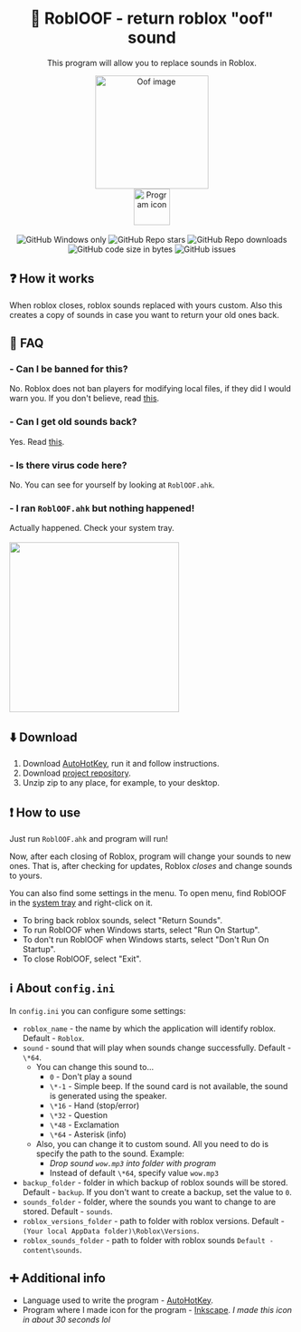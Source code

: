 <div align="center">
  <h1>🔷 RoblOOF - return roblox "oof" sound</h1>
  <p>This program will allow you to replace sounds in Roblox.</p>
  <img src="https://mystickermania.com/cdn/stickers/games/sticker_3326-256x256.png" alt="Oof image" width="200">
  <br>
  <img src="https://raw.githubusercontent.com/Zgoly/robloof/main/icon.ico" alt="Program icon" width="64">
  <br><br>
  <img alt="GitHub Windows only" src="https://shields.io/badge/-Windows%20only-blue">
  <img alt="GitHub Repo stars" src="https://img.shields.io/github/stars/zgoly/robloof">
  <img alt="GitHub Repo downloads" src="https://img.shields.io/badge/Downloads-idk%20mb%2020%2B-blue">
  <img alt="GitHub code size in bytes" src="https://img.shields.io/github/languages/code-size/zgoly/robloof?style=flat">
  <img alt="GitHub issues" src="https://img.shields.io/github/issues/zgoly/robloof?style=flat&color=blue">
</div>

## ❓ How it works
When roblox closes, roblox sounds replaced with yours custom. Also this creates a copy of sounds in case you want to return your old ones back.

## 🤔 FAQ
### - Can I be banned for this?

No. Roblox does not ban players for modifying local files, if they did I would warn you. If you don't believe, read [this](https://devforum.roblox.com/t/1333413).

### - Can I get old sounds back?
Yes. Read [this](#how-to-use).

### - Is there virus code here?
No. You can see for yourself by looking at `RoblOOF.ahk`.

### - I ran `RoblOOF.ahk` but nothing happened!
Actually happened. Check your system tray.
<br><br>
<img src="https://www.windowslatest.com/wp-content/uploads/2022/03/Windows-11-system-tray.jpg" width="300"/>

## ⬇️ Download
1. Download [AutoHotKey](https://www.autohotkey.com/download/ahk-install.exe), run it and follow instructions.
2. Download [project repository](https://github.com/Zgoly/robloof/archive/refs/heads/main.zip).
3. Unzip zip to any place, for example, to your desktop.

## ❗ How to use
Just run `RoblOOF.ahk` and program will run!

Now, after each closing of Roblox, program will change your sounds to new ones.
That is, after checking for updates, Roblox *closes* and change sounds to yours.

You can also find some settings in the menu. To open menu, find RoblOOF in the [system tray](#--i-ran-robloofexe-but-nothing-happened) and right-click on it.
- To bring back roblox sounds, select "Return Sounds".
- To run RoblOOF when Windows starts, select "Run On Startup".
- To don't run RoblOOF when Windows starts, select "Don't Run On Startup".
- To close RoblOOF, select "Exit".

## ℹ️ About `config.ini`
In `config.ini` you can configure some settings:
- `roblox_name` - the name by which the application will identify roblox. Default - `Roblox`.
- `sound` - sound that will play when sounds change successfully. Default - `\*64`.
  - You can change this sound to...
    - `0` - Don't play a sound
    - `\*-1` - Simple beep. If the sound card is not available, the sound is generated using the speaker.
    - `\*16` - Hand (stop/error)
    - `\*32` - Question
    - `\*48` - Exclamation
    - `\*64` - Asterisk (info)
  - Also, you can change it to custom sound. All you need to do is specify the path to the sound. Example:
    - *Drop sound `wow.mp3` into folder with program*
    - Instead of default `\*64`, specify value `wow.mp3`
- `backup_folder` - folder in which backup of roblox sounds will be stored. Default - `backup`. If you don't want to create a backup, set the value to `0`.
- `sounds_folder` - folder, where the sounds you want to change to are stored. Default - `sounds`.
- `roblox_versions_folder` - path to folder with roblox versions. Default - `(Your local AppData folder)\Roblox\Versions`.
- `roblox_sounds_folder` - path to folder with roblox sounds `Default - content\sounds`.

## ➕ Additional info
- Language used to write the program - [AutoHotKey](https://www.autohotkey.com/).
- Program where I made icon for the program - [Inkscape](https://inkscape.org/). *I made this icon in about 30 seconds lol*
